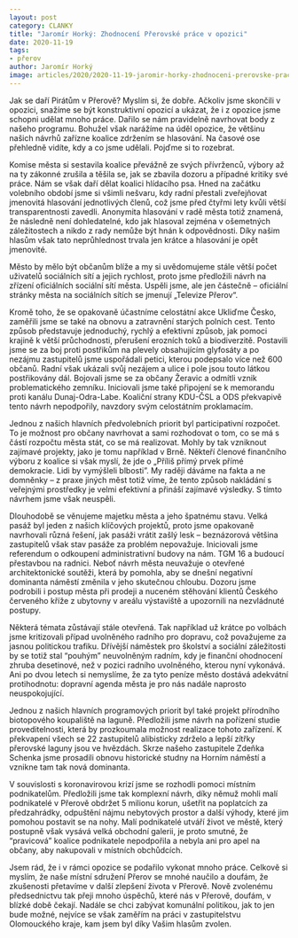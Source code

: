 ```yaml
---
layout: post
category: CLANKY
title: "Jaromír Horký: Zhodnocení Přerovské práce v opozici"
date: 2020-11-19
tags: 
- přerov
author: Jaromír Horký
image: articles/2020/2020-11-19-jaromir-horky-zhodnoceni-prerovske-prace-v-opozici.jpg  #751x422 pixelu
---
```

Jak se daří Pirátům v Přerově? Myslím si, že dobře. Ačkoliv jsme skončili v opozici, snažíme se být konstruktivní opozicí a ukázat, že i z opozice jsme schopni udělat mnoho práce.  Dařilo se nám pravidelně navrhovat body z našeho programu. Bohužel však narážíme na úděl opozice, že většinu našich návrhů zařízne koalice zdržením se hlasování. Na časové ose přehledně vidíte, kdy a co jsme udělali. Pojďme si to rozebrat.

Komise města si sestavila koalice převážně ze svých přívrženců, výbory až na ty zákonné zrušila a těšila se, jak se zbavila dozoru a případné kritiky své práce. Nám se však daří dělat koalici hlídacího psa. Hned na začátku volebního období jsme si všimli nešvaru, kdy radní přestali zveřejňovat jmenovitá hlasování jednotlivých členů, což jsme před čtyřmi lety kvůli větší transparentnosti zavedli. Anonymita hlasování v radě města totiž znamená, že následně není dohledatelné, kdo jak hlasoval zejména v ošemetných záležitostech a nikdo z rady nemůže být hnán k odpovědnosti. Díky našim hlasům však tato neprůhlednost trvala jen krátce a hlasování je opět jmenovité.

Město by mělo být občanům blíže a my si uvědomujeme stále větší počet uživatelů sociálních sítí a jejich rychlost, proto jsme předložili návrh na zřízení oficiálních sociální sítí města. Uspěli jsme, ale jen částečně – oficiální stránky města na sociálních sítích se jmenují „Televize Přerov“.

Kromě toho, že se opakovaně účastníme celostátní akce Ukliďme Česko, zaměřili jsme se také na obnovu a zatravnění starých polních cest. Tento způsob představuje jednoduchý, rychlý a efektivní způsob, jak pomoci krajině k větší průchodnosti, přerušení erozních toků a biodiverzitě. Postavili jsme se za boj proti postřikům na plevely obsahujícím glyfosáty a po nezájmu zastupitelů jsme uspořádali petici, kterou podepsalo více než 600 občanů. Radní však ukázali svůj nezájem a ulice i pole jsou touto látkou postřikovány dál. Bojovali jsme se za občany Žeravic a odmítli vznik problematického zemníku. Iniciovali jsme také připojení se k memorandu proti kanálu Dunaj-Odra-Labe. Koaliční strany KDU-ČSL a ODS překvapivě tento návrh nepodpořily, navzdory svým celostátním proklamacím. 

Jednou z našich hlavních předvolebních priorit byl participativní rozpočet. To je možnost pro občany navrhovat a sami rozhodovat o tom, co se má s částí rozpočtu města stát, co se má realizovat. Mohly by tak vzniknout zajímavé projekty, jako je tomu například v Brně. Někteří členové finančního výboru z koalice si však myslí, že jde o „Příliš přímý prvek přímé demokracie. Lidi by vymýšleli blbosti”. My raději dáváme na fakta a ne domněnky – z praxe jiných měst totiž víme, že tento způsob nakládání s veřejnými prostředky je velmi efektivní a přináší zajímavé výsledky. S tímto návrhem jsme však neuspěli.

Dlouhodobě se věnujeme majetku města a jeho špatnému stavu. Velká pasáž byl jeden z našich klíčových projektů, proto jsme opakovaně navrhovali různá řešení, jak pasáži vrátit zašlý lesk – beznázorová většina zastupitelů však stav pasáže za problém nepovažuje. Iniciovali jsme referendum o odkoupení administrativní budovy na nám. TGM 16 a budoucí přestavbou na radnici. Neboť návrh města neuvažuje o otevřené architektonické soutěži, která by pomohla, aby se dnešní negativní dominanta náměstí změnila v jeho skutečnou chloubu. Dozoru jsme podrobili i postup města při prodeji a nuceném stěhování klientů Českého červeného kříže z ubytovny v areálu výstaviště a upozornili na nezvládnuté postupy.

Některá témata zůstávají stále otevřená. Tak například už krátce po volbách jsme kritizovali případ uvolněného radního pro dopravu, což považujeme za jasnou politickou trafiku. Dřívější náměstek pro školství a sociální záležitosti by se totiž stal “pouhým” neuvolněným radním, kdy je finanční ohodnocení zhruba desetinové, než v pozici radního uvolněného, kterou nyní vykonává. Ani po dvou letech si nemyslíme, že za tyto peníze město dostává adekvátní protihodnotu: dopravní agenda města je pro nás nadále naprosto neuspokojující.

Jednou z našich hlavních programových priorit byl také projekt přírodního biotopového koupaliště na laguně. Předložili jsme návrh na pořízení studie proveditelnosti, která by prozkoumala možnost realizace tohoto zařízení. K překvapení všech se 22 zastupitelů alibisticky zdrželo a lepší zítřky přerovské laguny jsou ve hvězdách. 
Skrze našeho zastupitele Zdeňka Schenka jsme prosadili obnovu historické studny na Horním náměstí a vznikne tam tak nová dominanta. 

V souvislosti s koronavirovou krizí jsme se rozhodli pomoci místním podnikatelům. Předložili jsme tak komplexní návrh, díky němuž mohli malí podnikatelé v Přerově obdržet 5 milionu korun, ušetřit na poplatcích za předzahrádky, odpuštění nájmu nebytových prostor a další výhody, které jim pomohou postavit se na nohy. Malí podnikatelé utváří život ve městě, který postupně však vysává velká obchodní galerii, je proto smutné, že “pravicová” koalice podnikatele nepodpořila a nebyla ani pro apel na občany, aby nakupovali v místních obchůdcích.

Jsem rád, že i v rámci opozice se podařilo vykonat mnoho práce. Celkově si myslím, že naše místní sdružení Přerov se mnohé naučilo a doufám, že zkušenosti přetavíme v další zlepšení života v Přerově. Nově zvolenému předsednictvu tak přeji mnoho úspěchů, které nás v Přerově, doufám, v blízké době čekají. Nadále se chci zabývat komunální politikou, jak to jen bude možné, nejvíce se však zaměřím na práci v zastupitelstvu Olomouckého kraje, kam jsem byl díky Vašim hlasům zvolen. 
